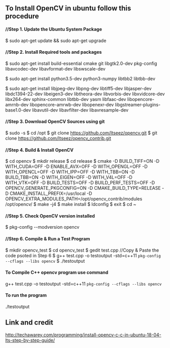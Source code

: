 ## To Install OpenCV in ubuntu follow this procedure

#### //Step 1. Update the Ubuntu System Package
$ sudo apt-get update && sudo apt-get upgrade

#### //Step 2. Install Required tools and packages
$ sudo apt-get install build-essential cmake git libgtk2.0-dev pkg-config libavcodec-dev libavformat-dev libswscale-dev

$ sudo apt-get install python3.5-dev python3-numpy libtbb2 libtbb-dev

$ sudo apt-get install libjpeg-dev libpng-dev libtiff5-dev libjasper-dev libdc1394-22-dev libeigen3-dev libtheora-dev libvorbis-dev libxvidcore-dev libx264-dev sphinx-common libtbb-dev yasm libfaac-dev libopencore-amrnb-dev libopencore-amrwb-dev libopenexr-dev libgstreamer-plugins-base1.0-dev libavutil-dev libavfilter-dev libavresample-dev

#### //Step 3. Download OpenCV Sources using git
$ sudo -s
$ cd /opt
$ git clone https://github.com/Itseez/opencv.git
$ git clone https://github.com/Itseez/opencv_contrib.git

#### //Step 4. Build & Install OpenCV
$ cd opencv
$ mkdir release
$ cd release
$ cmake -D BUILD_TIFF=ON -D WITH_CUDA=OFF -D ENABLE_AVX=OFF -D WITH_OPENGL=OFF -D WITH_OPENCL=OFF -D WITH_IPP=OFF -D WITH_TBB=ON -D BUILD_TBB=ON -D WITH_EIGEN=OFF -D WITH_V4L=OFF -D WITH_VTK=OFF -D BUILD_TESTS=OFF -D BUILD_PERF_TESTS=OFF -D OPENCV_GENERATE_PKGCONFIG=ON -D CMAKE_BUILD_TYPE=RELEASE -D CMAKE_INSTALL_PREFIX=/usr/local -D OPENCV_EXTRA_MODULES_PATH=/opt/opencv_contrib/modules /opt/opencv/
$ make -j4
$ make install
$ ldconfig
$ exit
$ cd ~

#### //Step 5. Check OpenCV version installed
$ pkg-config --modversion opencv

#### //Step 6. Compile & Run a Test Program 
$ mkdir opencv_test
$ cd opencv_test
$ gedit test.cpp 
//Copy & Paste the code psoted in Step 6
$ g++ test.cpp -o testoutput -std=c++11 `pkg-config --cflags --libs opencv`
$ ./testoutput






#### To Compile C++ opencv program use command
g++ test.cpp -o testoutput -std=c++11 `pkg-config --cflags --libs opencv`

#### To run the program
./testoutput



## Link and credit 
http://techawarey.com/programming/install-opencv-c-c-in-ubuntu-18-04-lts-step-by-step-guide/

